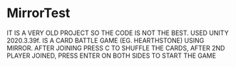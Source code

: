 # MirrorTest
 
IT IS A VERY OLD PROJECT SO THE CODE IS NOT THE BEST.
USED UNITY 2020.3.39f.
IS A CARD BATTLE GAME (EG. HEARTHSTONE) USING MIRROR.
AFTER JOINING PRESS C TO SHUFFLE THE CARDS, AFTER 2ND PLAYER JOINED, PRESS ENTER ON BOTH SIDES TO START THE GAME
